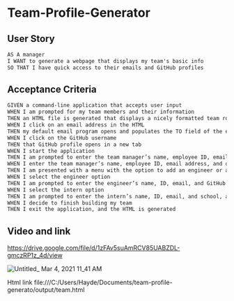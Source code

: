 # Team-Profile-Generator
## User Story

```md
AS A manager
I WANT to generate a webpage that displays my team's basic info
SO THAT I have quick access to their emails and GitHub profiles
```
## Acceptance Criteria

```md
GIVEN a command-line application that accepts user input
WHEN I am prompted for my team members and their information
THEN an HTML file is generated that displays a nicely formatted team roster based on user input
WHEN I click on an email address in the HTML
THEN my default email program opens and populates the TO field of the email with the address
WHEN I click on the GitHub username
THEN that GitHub profile opens in a new tab
WHEN I start the application
THEN I am prompted to enter the team manager’s name, employee ID, email address, and office number
WHEN I enter the team manager’s name, employee ID, email address, and office number
THEN I am presented with a menu with the option to add an engineer or an intern or to finish building my team
WHEN I select the engineer option
THEN I am prompted to enter the engineer’s name, ID, email, and GitHub username, and I am taken back to the menu
WHEN I select the intern option
THEN I am prompted to enter the intern’s name, ID, email, and school, and I am taken back to the menu
WHEN I decide to finish building my team
THEN I exit the application, and the HTML is generated
```
## Video and link 

https://drive.google.com/file/d/1zFAv5suAmRCV85UABZDL-gmczRP1z_4d/view

![Untitled_ Mar 4, 2021 11_41 AM](https://user-images.githubusercontent.com/74078719/110027359-b8390900-7ce6-11eb-8046-47046cb87ff5.gif)

Html link file:///C:/Users/Hayde/Documents/team-profile-generato/output/team.html
